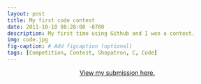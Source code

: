 ```yaml
---
layout: post
title: My first code contest
date: 2011-10-10 08:28:00 -0700
description: My first time using Github and I won a contest.
img: code.jpg
fig-caption: # Add figcaption (optional)
tags: [Competition, Contest, Shopatron, C, Code]
---
```


<p align="center">
  <a href="https://github.com/anthonylipscomb/Fall-2011-Code-Contest">View my submission here.</a>
</p>
